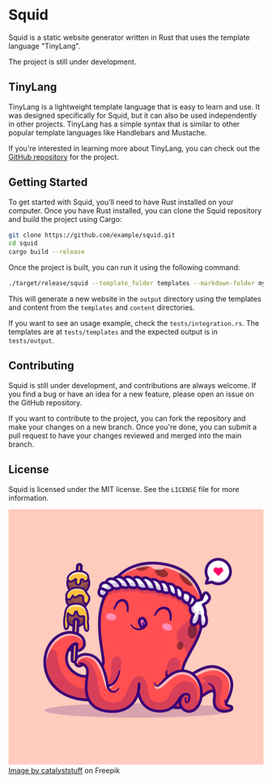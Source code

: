 # Squid

Squid is a static website generator written in Rust that uses the template language "TinyLang".

The project is still under development.

## TinyLang

TinyLang is a lightweight template language that is easy to learn and use. It was designed specifically for Squid,
 but it can also be used independently in other projects. TinyLang has a simple syntax that is similar to other popular template languages like Handlebars and Mustache.

If you're interested in learning more about TinyLang, you can check out the [GitHub repository](https://github.com/era/tinylang) for the project.

## Getting Started

To get started with Squid, you'll need to have Rust installed on your computer. Once you have Rust installed, you can clone the Squid repository and build the project using Cargo:

```sh
git clone https://github.com/example/squid.git
cd squid
cargo build --release
```

Once the project is built, you can run it using the following command:

```sh
./target/release/squid --template_folder templates --markdown-folder my_posts --configuration config.toml --output--folder content
```

This will generate a new website in the `output` directory using the templates and content from the `templates` and `content` directories.

If you want to see an usage example, check the `tests/integration.rs`. The templates are at `tests/templates` and the expected
output is in `tests/output`.

## Contributing

Squid is still under development, and contributions are always welcome. If you find a bug or have an idea for a new feature, please open an issue on the GitHub repository.

If you want to contribute to the project, you can fork the repository and make your changes on a new branch. Once you're done, you can submit a pull request to have your changes reviewed and merged into the main branch.

## License

Squid is licensed under the MIT license. See the `LICENSE` file for more information.


![](squid.jpg)
<a href="https://www.freepik.com/free-vector/cute-octopus-eating-takoyaki-cartoon-vector-icon-illustration-animal-food-icon-concept-isolated-pr_26259239.htm#query=squid&position=2&from_view=keyword&track=robertav1_2_sidr">Image by catalyststuff</a> on Freepik
